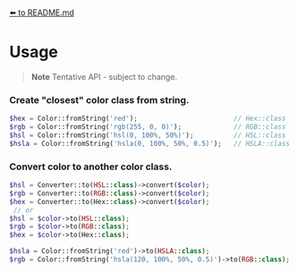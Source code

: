 [⬅️ to README.md](../README.md)
# Usage

> **Note** Tentative API - subject to change.

### Create "closest" color class from string.

```php
$hex = Color::fromString('red');                        // Hex::class
$rgb = Color::fromString('rgb(255, 0, 0)');             // RGB::class
$hsl = Color::fromString('hsl(0, 100%, 50%)');          // HSL::class
$hsla = Color::fromString('hsla(0, 100%, 50%, 0.5)');   // HSLA::class
```
### Convert color to another color class.
```php
$hsl = Converter::to(HSL::class)->convert($color);
$rgb = Converter::to(RGB::class)->convert($color);
$hex = Converter::to(Hex::class)->convert($color);
 // or
$hsl = $color->to(HSL::class);
$rgb = $color->to(RGB::class);
$hex = $color->to(Hex::class);

$hsla = Color::fromString('red')->to(HSLA::class);
$rgb = Color::fromString('hsla(120, 100%, 50%, 0.5)')->to(RGB::class);
```
